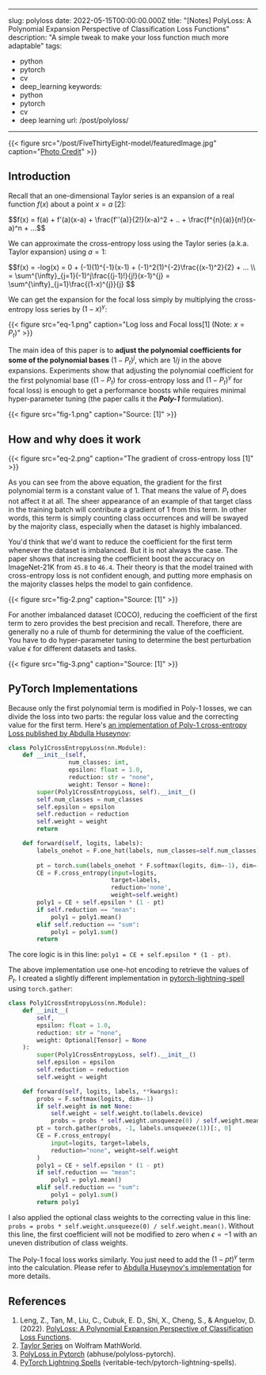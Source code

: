 
---
slug: polyloss
date: 2022-05-15T00:00:00.000Z
title: "[Notes] PolyLoss: A Polynomial Expansion Perspective of Classification Loss Functions"
description: "A simple tweak to make your loss function much more adaptable"
tags:
  - python
  - pytorch
  - cv
  - deep_learning
keywords:
  - python
  - pytorch
  - cv
  - deep learning
url: /post/polyloss/
---

{{< figure src="/post/FiveThirtyEight-model/featuredImage.jpg" caption="[Photo Credit](https://pixabay.com/photos/stained-glass-spiral-circle-pattern-1181864/)" >}}

## Introduction

Recall that an one-dimensional Taylor series is an expansion of a real function $f(x)$ about a point $x = a$ [2]:

<div>$$f(x) = f(a) + f'(a)(x-a) + \frac{f''(a)}{2!}(x-a)^2 + .. + \frac{f^{n}(a)}{n!}(x-a)^n + ...$$</div>

We can approximate the cross-entropy loss using the Taylor series (a.k.a. Taylor expansion) using $a = 1$:

<div>$$f(x) = -log(x) = 0 + (-1)(1)^{-1}(x-1) + (-1)^2(1)^{-2}\frac{(x-1)^2}{2} + ... \\ = \sum^{\infty}_{j=1}(-1)^j\frac{(j-1)!}{j!}(x-1)^{j} = \sum^{\infty}_{j=1}\frac{(1-x)^{j}}{j} $$</div>

We can get the expansion for the focal loss simply by multiplying the cross-entropy loss series by $(1-x)^\gamma$:

{{< figure src="eq-1.png" caption="Log loss and Focal loss[1] (Note: $x = P_t$)" >}}

The main idea of this paper is to **adjust the polynomial coefficients for some of the polynomial bases** $(1 - P_t)^j$, which are $1/j$ in the above expansions. Experiments show that adjusting the polynomial coefficient for the first polynomial base ($(1 - P_t)$ for cross-entropy loss and $(1 - P_t)^{\gamma}$ for focal loss) is enough to get a performance boosts while requires minimal hyper-parameter tuning (the paper calls it the ***Poly-1*** formulation).

<div style="max-width: 750px; margin-left: auto; margin-right: auto;">{{< figure src="fig-1.png" caption="Source: [1]" >}}</div>

## How and why does it work

<div style="max-width: 700px; margin-left: auto; margin-right: auto;">{{< figure src="eq-2.png" caption="The gradient of cross-entropy loss [1]" >}}</div>

As you can see from the above equation, the gradient for the first polynomial term is a constant value of 1. That means the value of $P_t$ does not affect it at all. The sheer appearance of an example of that target class in the training batch will contribute a gradient of 1 from this term. In other words, this term is simply counting class occurrences and will be swayed by the majority class, especially when the dataset is highly imbalanced.

You'd think that we'd want to reduce the coefficient for the first term whenever the dataset is imbalanced. But it is not always the case. The paper shows that increasing the coefficient boost the accuracy on ImageNet-21K from `45.8` to `46.4`. Their theory is that the model trained with cross-entropy loss is not confident enough, and putting more emphasis on the majority classes helps the model to gain confidence.

<div style="max-width: 750px; margin-left: auto; margin-right: auto;">{{< figure src="fig-2.png" caption="Source: [1]" >}}</div>

For another imbalanced dataset (COCO), reducing the coefficient of the first term to zero provides the best precision and recall. Therefore, there are generally no a rule of thumb for determining the value of the coefficient. You have to do hyper-parameter tuning to determine the best perturbation value $\epsilon$ for different datasets and tasks.

<div style="max-width: 750px; margin-left: auto; margin-right: auto;">{{< figure src="fig-3.png" caption="Source: [1]" >}}</div>


## PyTorch Implementations

Because only the first polynomial term is modified in Poly-1 losses, we can divide the loss into two parts: the regular loss value and the correcting value for the first term. Here's [an implementation of Poly-1 cross-entropy Loss published by Abdulla Huseynov](https://github.com/abhuse/polyloss-pytorch/blob/b9b2fb398e8f30f156cb8d2118b15b3888034b19/polyloss.py):

```python
class Poly1CrossEntropyLoss(nn.Module):
    def __init__(self,
                 num_classes: int,
                 epsilon: float = 1.0,
                 reduction: str = "none",
                 weight: Tensor = None):
        super(Poly1CrossEntropyLoss, self).__init__()
        self.num_classes = num_classes
        self.epsilon = epsilon
        self.reduction = reduction
        self.weight = weight
        return

    def forward(self, logits, labels):
        labels_onehot = F.one_hot(labels, num_classes=self.num_classes).to(device=logits.device,
                                                                           dtype=logits.dtype)
        pt = torch.sum(labels_onehot * F.softmax(logits, dim=-1), dim=-1)
        CE = F.cross_entropy(input=logits,
                             target=labels,
                             reduction='none',
                             weight=self.weight)
        poly1 = CE + self.epsilon * (1 - pt)
        if self.reduction == "mean":
            poly1 = poly1.mean()
        elif self.reduction == "sum":
            poly1 = poly1.sum()
        return
```

The core logic is in this line: `poly1 = CE + self.epsilon * (1 - pt)`.

The above implementation use one-hot encoding to retrieve the values of $P_t$. I created a slightly different implementation in [pytorch-lightning-spell](https://github.com/veritable-tech/pytorch-lightning-spells/blob/f7149a0265529d20a6bb0db0f699df68cea8e3db/pytorch_lightning_spells/losses.py#L9) using `torch.gather`:

```python
class Poly1CrossEntropyLoss(nn.Module):
    def __init__(
        self,
        epsilon: float = 1.0,
        reduction: str = "none",
        weight: Optional[Tensor] = None
    ):
        super(Poly1CrossEntropyLoss, self).__init__()
        self.epsilon = epsilon
        self.reduction = reduction
        self.weight = weight

    def forward(self, logits, labels, **kwargs):
        probs = F.softmax(logits, dim=-1)
        if self.weight is not None:
            self.weight = self.weight.to(labels.device)
            probs = probs * self.weight.unsqueeze(0) / self.weight.mean()
        pt = torch.gather(probs, -1, labels.unsqueeze(1))[:, 0]
        CE = F.cross_entropy(
            input=logits, target=labels,
            reduction="none", weight=self.weight
        )
        poly1 = CE + self.epsilon * (1 - pt)
        if self.reduction == "mean":
            poly1 = poly1.mean()
        elif self.reduction == "sum":
            poly1 = poly1.sum()
        return poly1
```

I also applied the optional class weights to the correcting value in this line: `probs = probs * self.weight.unsqueeze(0) / self.weight.mean()`. Without this line, the first coefficient will not be modified to zero when $\epsilon=-1$ with an uneven  distribution of class weights.

The Poly-1 focal loss works similarly. You just need to add the $(1-pt)^{\gamma}$ term into the calculation. Please refer to [Abdulla Huseynov's implementation]( https://github.com/abhuse/polyloss-pytorch/blob/b9b2fb398e8f30f156cb8d2118b15b3888034b19/polyloss.py#L49) for more details.

## References

1. Leng, Z., Tan, M., Liu, C., Cubuk, E. D., Shi, X., Cheng, S., & Anguelov, D. (2022). [PolyLoss: A Polynomial Expansion Perspective of Classification Loss Functions](http://arxiv.org/abs/2204.12511).
2. [Taylor Series](https://mathworld.wolfram.com/TaylorSeries.html) on Wolfram MathWorld.
3. [PolyLoss in Pytorch](https://github.com/abhuse/polyloss-pytorch) (abhuse/polyloss-pytorch).
4. [PyTorch Lightning Spells](https://github.com/veritable-tech/pytorch-lightning-spells/tree/pl_1_5) (veritable-tech/pytorch-lightning-spells).
